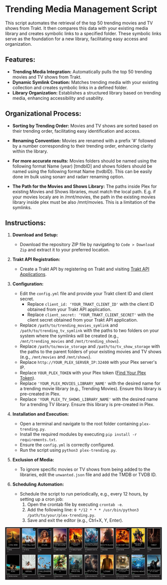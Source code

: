 # Trending Media Management Script

This script automates the retrieval of the top 50 trending movies and TV shows from Trakt. It then compares this data with your existing media library and creates symbolic links to a specified folder. These symbolic links serve as the foundation for a new library, facilitating easy access and organization.

## Features:
- **Trending Media Integration:** Automatically pulls the top 50 trending movies and TV shows from Trakt.
- **Dynamic Symlink Creation:** Matches trending media with your existing collection and creates symbolic links in a defined folder.
- **Library Organization:** Establishes a structured library based on trending media, enhancing accessibility and usability.

## Organizational Process:
- **Sorting by Trending Order:** Movies and TV shows are sorted based on their trending order, facilitating easy identification and access.
- **Renaming Convention:** Movies are renamed with a prefix '#' followed by a number corresponding to their trending order, enhancing clarity within the library.

- **For more accurate results:** Movies folders should be named using the following format Name (year) [tmdbID] and shows folders should be named using the following format Name (tvdbID). This can be easily done im bulk using sonarr and radarr renaming option.

- **The Path for the Movies and Shows Library:** The paths inside Plex for existing Movies and Shows libraries, must match the local path. E.g. if your movies localy are in /mnt/movies, the path in the existing movies library inside plex must be also /mnt/movies. This is a limitation of the symlinks.

## Instructions:

1. **Download and Setup:**
   - Download the repository ZIP file by navigating to `Code > Download Zip` and extract it to your preferred location.

2. **Trakt API Registration:**
   - Create a Trakt API by registering on Trakt and visiting [Trakt API Applications](https://trakt.tv/oauth/applications/new).

3. **Configuration:**
   - Edit the `config.yml` file and provide your Trakt client ID and client secret.
     - Replace `client_id: 'YOUR_TRAKT_CLIENT_ID'` with the client ID obtained from your Trakt API application.
     - Replace `client_secret: 'YOUR_TRAKT_CLIENT_SECRET'` with the client secret obtained from your Trakt API application.
   - Replace `/path/to/trending_movies_symlink` and `/path/to/trending_tv_symlink` with the paths to two folders on your system where the symlinks will be created (e.g., `/mnt/trending_movies` and `/mnt/trending_shows`).
   - Replace `/path/to/movie_storage` and `/path/to/tv_show_storage` with the paths to the parent folders of your existing movies and TV shows (e.g., `/mnt/movies` and `/mnt/shows`).
   - Replace `http://YOUR_PLEX_SERVER_IP:32400` with your Plex server's IP.
   - Replace `YOUR_PLEX_TOKEN` with your Plex token ([Find Your Plex Token](https://support.plex.tv/articles/204059436-finding-an-authentication-token-x-plex-token/)).
   - Replace `'YOUR_PLEX_MOVIES_LIBRARY_NAME'` with the desired name for a trending movie library (e.g., Trending Movies). Ensure this library is pre-created in Plex.
   - Replace `'YOUR_PLEX_TV_SHOWS_LIBRARY_NAME'` with the desired name for a trending TV library. Ensure this library is pre-created in Plex.

4. **Installation and Execution:**
   - Open a terminal and navigate to the root folder containing `plex-trending.py`.
   - Install the required modules by executing `pip install -r requirements.txt`.
   - Ensure the `config.yml` is correctly configured.
   - Run the script using `python3 plex-trending.py`.

5. **Exclusion of Media:**
   - To ignore specific movies or TV shows from being added to the libraries, edit the `unwanted.json` file and add the TMDB or TVDB ID.

6. **Scheduling Automation:**
   - Schedule the script to run periodically, e.g., every 12 hours, by setting up a cron job:
     1. Open the crontab file by executing `crontab -e`.
     2. Add the following line: `0 */12 * * * /usr/bin/python3 /path/to/your/plex-trending.py`.
     3. Save and exit the editor (e.g., Ctrl+X, Y, Enter).

![Image](./library.jpg)
